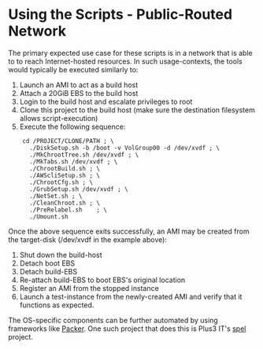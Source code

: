 # Using the Scripts - Public-Routed Network

The primary expected use case for these scripts is in a network that is able to to reach Internet-hosted resources. In such usage-contexts, the tools would typically be executed similarly to:

1. Launch an AMI to act as a build host
2. Attach a 20GiB EBS to the build host
3. Login to the build host and escalate privileges to root
4. Clone this project to the build host (make sure the destination filesystem allows script-execution)
5. Execute the following sequence:

~~~
    cd /PROJECT/CLONE/PATH ; \
      ./DiskSetup.sh -b /boot -v VolGroup00 -d /dev/xvdf ; \
      ./MkChrootTree.sh	/dev/xvdf ; \
      ./MkTabs.sh /dev/xvdf ; \
      ./ChrootBuild.sh ; \
      ./AWScliSetup.sh ; \
      ./ChrootCfg.sh ; \
      ./GrubSetup.sh /dev/xvdf ; \
      ./NetSet.sh ; \
      ./CleanChroot.sh ; \
      ./PreRelabel.sh	 ; \
      ./Umount.sh
~~~

Once the above sequence exits successfully, an AMI may be created from the target-disk (/dev/xvdf in the example above):

1. Shut down the build-host
1. Detach boot EBS
1. Detach build-EBS
1. Re-attach build-EBS to boot EBS's original location
1. Register an AMI from the stopped instance
1. Launch a test-instance from the newly-created AMI and verify that it functions as expected.

The OS-specific components can be further automated by using frameworks like [Packer](https://www.packer.io/). One such project that does this is Plus3 IT's [spel](https://github.com/rbdunne/spel) project.

